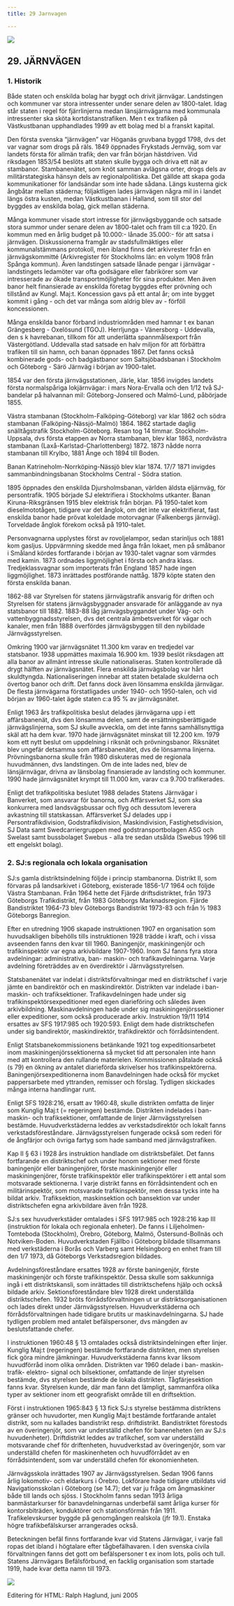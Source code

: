 ```yaml
---
title: 29 Jarnvagen

---
```


[![](arrow9.jpg)](Index.htm)

## 29\. JÄRNVÄGEN

  

### 1\. Historik

Både staten och enskilda bolag har byggt och drivit järnvägar. Landstingen och kommuner var stora intressenter under senare delen av 1800-talet. Idag står staten i regel för fjärrlinjerna medan länsjärnvägarna med kommunala intressenter ska sköta kortdistanstrafiken. Men t ex trafiken på Västkustbanan upphandlades 1999 av ett bolag med bl a franskt kapital. 

Den första svenska “järnvägen” var Höganäs gruvbana byggd 1798, dvs det var vagnar som drogs på räls. 1849 öppnades Frykstads Jernväg, som var landets första för allmän trafik; den var från början hästdriven. Vid riksdagen 1853/54 beslöts att staten skulle bygga och driva ett nät av stambanor. Stambanenätet, som knöt samman avlägsna orter, drogs dels av militärstategiska hänsyn dels av regionalpolitiska. Det gällde att skapa goda kommunikationer för landsändar som inte hade sådana. Längs kusterna gick ångbåtar mellan städerna; följaktligen lades järnvägen några mil in i landet längs östra kusten, medan Västkustbanan i Halland, som till stor del byggdes av enskilda bolag, gick mellan städerna. 

Många kommuner visade stort intresse för järnvägsbyggande och satsade stora summor under senare delen av 1800-talet och fram till c:a 1920. En kommun med en årlig budget på 10.000:- lånade 35.000:- för att satsa i järnvägen. Diskussionerna framgår av stadsfullmäktiges eller kommunalstämmans protokoll, men ibland finns det arkivrester från en järnvägskommitté (Arkivregister för Stockholms län: en volym 1908 från Spånga kommun). Även landstingen satsade lånade pengar i järnvägar - landstingets ledamöter var ofta godsägare eller fabrikörer som var intresserade av ökade transportmöjligheter för sina produkter. Men även banor helt finansierade av enskilda företag byggdes efter prövning och tillstånd av Kungl. Maj:t. Koncession gavs på ett antal år; om inte bygget kommit i gång - och det var många som aldrig blev av - förföll koncessionen. 

Många enskilda banor förband industriområden med hamnar t ex banan Grängesberg - Oxelösund (TGOJ). Herrljunga - Vänersborg - Uddevalla, den s k havrebanan, tillkom för att underlätta spannmålsexport från Västergötland. Uddevalla stad satsade en halv miljon för att förbättra trafiken till sin hamn, och banan öppnades 1867. Det fanns också kombinerade gods- och badgästbanor som Saltsjöbadsbanan i Stockholm och Göteborg - Särö Järnväg i början av 1900-talet.

1854 var den första järnvägsstationen, Järle, klar. 1856 invigdes landets första normalspåriga lokjärnvägar: i mars Nora-Ervalla och den 1/12 två SJ-bandelar på halvannan mil: Göteborg-Jonsered och Malmö-Lund, påbörjade 1855.

Västra stambanan (Stockholm-Falköping-Göteborg) var klar 1862 och södra stambanan (Falköping-Nässjö-Malmö) 1864. 1862 startade daglig snälltågstrafik Stockholm-Göteborg. Resan tog 14 timmar. Stockholm-Uppsala, dvs första etappen av Norra stambanan, blev klar 1863, nordvästra stambanan (Laxå-Karlstad-Charlottenberg) 1872. 1873 nådde norra stambanan till Krylbo, 1881 Ånge och 1894 till Boden.

Banan Katrineholm-Norrköping-Nässjö blev klar 1874. 17/7 1871 invigdes sammanbindningsbanan Stockholms Central - Södra station.

1895 öppnades den enskilda Djursholmsbanan, världen äldsta eljärnväg, för persontrafik. 1905 började SJ elektrifiera i Stockholms utkanter. Banan Kiruna-Riksgränsen 1915 blev elektrisk från början. På 1950-talet kom dieselmototågen, tidigare var det ånglok, om det inte var elektrifierat, fast enskilda banor hade prövat koleldade motorvagnar (Falkenbergs järnväg). Torveldade ånglok förekom också på 1910-talet. 

Personvagnarna upplystes först av rovoljelampor, sedan starinljus och 1881 kom gasljus. Uppvärmning skedde med ånga från lokaet, men på småbanor i Småland kördes fortfarande i början av 1930-talet vagnar som värmdes med kamin. 1873 ordnades liggmöjlighet i första och andra klass. Tredjeklassvagnar som importerats från England 1857 hade ingen liggmöjlighet. 1873 inrättades postförande nattåg. 1879 köpte staten den första enskilda banan.

1862-88 var Styrelsen för statens järnvägstrafik ansvarig för driften och Styrelsen för statens järnvägsbyggnader ansvarade för anläggande av nya statsbanor till 1882. 1883-88 låg järnvägsbyggandet under Väg- och vattenbyggnadsstyrelsen, dvs det centrala ämbetsverket för vägar och kanaler, men från 1888 överfördes järnvägsbyggen till den nybildade Järnvägsstyrelsen.

Omkring 1900 var järnvägsnätet 11.300 km varav en tredjedel var statsbanor. 1938 uppmättes maximala 16.900 km. 1939 beslöt riksdagen att alla banor av allmänt intresse skulle nationaliseras. Staten kontrollerade då drygt hälften av järnvägsnätet. Flera enskilda järnvägsbolag var hårt skuldtyngda. Nationaliseringen innebar att staten betalade skulderna och övertog banor och drift. Det fanns dock även lönsamma enskilda järnvägar. De flesta järnvägarna förstatligades under 1940- och 1950-talen, och vid början av 1960-talet ägde staten c:a 95 % av järnvägsnätet.

Enligt 1963 års trafikpolitiska beslut delades järnvägarna upp i ett affärsbanenät, dvs den lönsamma delen, samt de ersättningsberättigade järnvägslinjerna, som SJ skulle avveckla, om det inte fanns samhällsnyttiga skäl att ha dem kvar. 1970 hade järnvägsnätet minskat till 12.200 km. 1979 kom ett nytt beslut om uppdelning i riksnät och prövningsbanor. Riksnätet blev ungefär detsamma som affärsbanenätet, dvs de lönsamma linjerna. Prövningsbanorna skulle från 1980 diskuteras med de regionala huvudmännen, dvs landstingen. Om de inte lades ned, blev de länsjärnvägar, drivna av länsbolag finansierade av landsting och kommuner. 1990 hade järnvägsnätet krympt till 11.000 km, varav c:a 9.700 trafikerades.

Enligt det trafikpolitiska beslutet 1988 delades Statens Järnvägar i Banverket, som ansvarar för banorna, och Affärsverket SJ, som ska konkurrera med landsvägsbussar och flyg och dessutom leverera avkastning till statskassan. Affärsverket SJ delades upp i Persontrafikdivision, Godstrafikdivision, Maskindivision, Fastighetsdivision, SJ Data samt Swedcarriergruppen med godstransportbolagen ASG och Swelast samt bussbolaget Swebus - alla tre sedan utsålda (Swebus 1996 till ett engelskt bolag).   

### 2\. SJ:s regionala och lokala organisation

SJ:s gamla distriktsindelning följde i princip stambanorna. Distrikt II, som förvaras på landsarkivet i Göteborg, existerade 1856-1/7 1964 och följde Västra Stambanan. Från 1964 hette det Fjärde driftsdistriktet, från 1973 Göteborgs Trafikdistrikt, från 1983 Göteborgs Marknadsregion. Fjärde Bandistriktet 1964-73 blev Göteborgs Bandistrikt 1973-83 och från ½ 1983 Göteborgs Banregion.

Efter en utredning 1906 skapade instruktionen 1907 en organisation som huvudsakligen bibehölls tills instruktionen 1928 trädde i kraft, och i vissa avseenden fanns den kvar till 1960. Baningenjör, maskiningenjör och trafikinspektör var egna arkivbildare 1907-1960. Inom SJ fanns fyra stora avdelningar: administrativa, ban- maskin- och trafikavdelningarna. Varje avdelning företräddes av en överdirektör i Järnvägsstyrelsen.

Statsbanenätet var indelat i distriktsförvaltningar med en distriktschef i varje jämte en bandirektör och en maskindirektör. Distrikten var indelade i ban- maskin- och trafiksektioner. Trafikavdelningen hade under sig trafikinspektörsexpeditioner med egen diarieföring och således även arkivbildning. Maskinavdelningen hade under sig maskiningenjörssektioner eller expeditioner, som också producerade arkiv. Instruktion 19/11 1914 ersattes av SFS 1917:985 och 1920:593. Enligt dem hade distriktschefen under sig bandirektör, maskindirektör, trafikdirektör och förrådsintendent.

Enligt Statsbanekommissionens betänkande 1921 tog expeditionsarbetet inom maskiningenjörssektionerna så mycket tid att personalen inte hann med att kontrollera den rullande materielen. Kommissionen påtalade också (s 79) en ökning av antalet diarieförda skrivelser hos trafikinspektörerna. Baningenjörsexpeditionerna inom Banavdelningen hade också för mycket pappersarbete med yttranden, remisser och förslag. Tydligen skickades många interna handlingar runt.

Enligt SFS 1928:216, ersatt av 1960:48, skulle distrikten omfatta de linjer som Kunglig Maj:t (= regeringen) bestämde. Distrikten indelades i ban- maskin- och trafiksektioner, omfattande de linjer Järnvägsstyrelsen bestämde. Huvudverkstäderna leddes av verkstadsdirektör och lokalt fanns verkstadsföreståndare. Järnvägsstyrelsen fungerade också som rederi för de ångfärjor och övriga fartyg som hade samband med järnvägstrafiken.

Kap II § 63 i 1928 års instruktion handlade om distriktsbefälet. Det fanns fortfarande en distriktschef och under honom sektioner med förste baningenjör eller baningenjörer, förste maskiningenjör eller maskiningenjörer, förste trafikinspektör eller trafikinspektörer i ett antal som motsvarade sektionerna. I varje distrikt fanns en förrådsintendent och en militärinspektör, som motsvarade trafikinspektör, men dessa tycks inte ha bildat arkiv. Trafiksektion, maskinsektion och bansektion var under distriktschefen egna arkivbildare även från 1928.

SJ:s sex huvudverkstäder omtalades i SFS 1917:985 och 1928:216 kap III (instruktion för lokala och regionala enheter). De fanns i Liljeholmen-Tomteboda (Stockholm), Örebro, Göteborg, Malmö, Östersund-Bollnäs och Notviken-Boden. Huvudverkstaden Fjällbo i Göteborg bildade tillsammans med verkstäderna i Borås och Varberg samt Helsingborg en enhet fram till den 1/7 1973, då Göteborgs Verkstadsregion bildades.

Avdelningsföreståndare ersattes 1928 av förste baningenjör, förste maskiningenjör och förste trafikinspektör. Dessa skulle som sakkunniga ingå i ett distriktskansli, som inrättades till distriktschefens hjälp och också bildade arkiv. Sektionsföreståndare blev 1928 direkt underställda distriktschefen. 1932 bröts förrådsförvaltningen ut ur distriktsorganisationen och lades direkt under Järnvägsstyrelsen. Huvudverkstäderna och förrådsförvaltningen hade tidigare brutits ur maskinavdelningarna. SJ hade tydligen problem med antalet befälspersoner, dvs mängden av beslutsfattande chefer.

I instruktionen 1960:48 § 13 omtalades också distriktsindelningen efter linjer. Kunglig Maj:t (regeringen) bestämde fortfarande distrikten, men styrelsen fick göra mindre jämkningar. Huvudverkstäderna fanns kvar liksom huvudförråd inom olika områden. Distrikten var 1960 delade i ban- maskin- trafik- elektro- signal och bilsektioner, omfattande de linjer styrelsen bestämde, dvs styrelsen bestämde de lokala distrikten. Tågfärjesektion fanns kvar. Styrelsen kunde, där man fann det lämpligt, sammanföra olika typer av sektioner inom ett geografiskt område till en driftsektion.

Först i instruktionen 1965:843 § 13 fick SJ:s styrelse bestämma distriktens gränser och huvudorter, men Kunglig Maj:t bestämde fortfarande antalet distrikt, som nu kallades bandistrikt resp. driftdistrikt. Bandistriktet förestods av en överingenjör, som var underställd chefen för baneneheten (en av SJ:s huvudenheter). Driftdistrikt leddes av trafikchef, som var underställd motsvarande chef för driftenheten, huvudverkstad av överingenjör, som var underställd chefen för maskinenheten och huvudförrådet av en förrådsintendent, som var underställd chefen för ekonomienheten.

Järnvägsskola inrättades 1907 av Järnvägsstyrelsen. Sedan 1906 fanns årlig lokomotiv- och eldarkurs i Örebro. Lokförare hade tidigare utbildats vid Navigationsskolan i Göteborg (se 14.7); det var ju fråga om ångmaskiner både till lands och sjöss. I Stockholm fanns sedan 1913 årliga banmästarkurser för banavdelningarnas underbefäl samt årliga kurser för kontorsbiträden, konduktörer och stationsförmän från 1911. Trafikelevskurser byggde på genomgången realskola (jfr 19.1). Enstaka högre trafikbefälskurser arrangerades också.

Beteckningen befäl finns fortfarande kvar vid Statens Järnvägar, i varje fall ropas det ibland i högtalare efter tågbefälhavaren. I den svenska civila förvaltningen fanns det gott om befälspersoner t ex inom lots, polis och tull. Statens Järnvägars Befälsförbund, en facklig organisation som startade 1919, hade kvar detta namn till 1973.

[![](arrow9.jpg)](Index.htm)

Editering för HTML: Ralph Haglund, juni 2005

